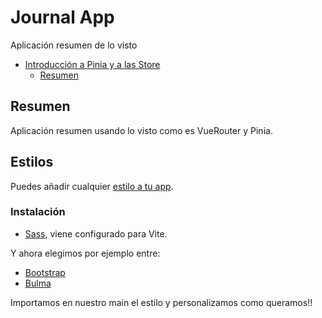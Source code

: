 # Journal App

Aplicación resumen de lo visto

- [Introducción a Pinia y a las Store](#introducción-a-pinia-y-a-las-store)
  - [Resumen](#resumen)

## Resumen

Aplicación resumen usando lo visto como es VueRouter y Pinia.

## Estilos

Puedes añadir cualquier [estilo a tu app](https://dev.to/kevin_odongo35/how-to-add-tailwind-css-bootstrap-vuetify-or-bulma-to-a-vue-project-3on2).

### Instalación

- [Sass](https://sass-lang.com/), viene configurado para Vite.

Y ahora elegimos por ejemplo entre:
- [Bootstrap](https://getbootstrap.com/)
- [Bulma](https://bulma.io/)

Importamos en nuestro main el estilo y personalizamos como queramos!!
